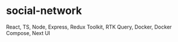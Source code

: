 # social-network
React, TS, Node, Express, Redux Toolkit, RTK Query, Docker, Docker Compose, Next UI
